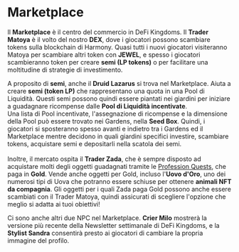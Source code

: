 # Marketplace

Il **Marketplace** è il centro del commercio in DeFi Kingdoms. Il **Trader Matoya** è il volto del nostro **DEX**, dove i giocatori possono scambiare tokens sulla blockchain di Harmony. Quasi tutti i nuovi giocatori visiteranno Matoya per scambiare altri token con **JEWEL**, e spesso i giocatori scambieranno token per creare **semi (LP tokens)** o per facilitare una moltitudine di strategie di investimento.

A proposito di **semi**, anche il **Druid Lazarus** si trova nel Marketplace. Aiuta a creare **semi (token LP)** che rappresentano una quota in una Pool di Liquidità. Questi semi possono quindi essere piantati nei giardini per iniziare a guadagnare ricompense dalle **Pool di Liquidità incentivate**.\
Una lista di Pool incentivate, l'assegnazione di ricompense e la dimensione della Pool può essere trovato nei Gardens, nella **Seed Box**. Quindi, i giocatori si sposteranno spesso avanti e indietro tra i Gardens ed il Marketplace mentre decidono in quali giardini specifici investire, scambiare tokens, acquistare semi e depositarli nella scatola dei semi.\
\
Inoltre, il mercato ospita il **Trader Zada**, che è sempre disposto ad acquistare molti degli oggetti guadagnati tramite le [Profession Quests](professions/), che paga in **Gold**. Vende anche oggetti per Gold, incluso l'**Uovo d'Oro**, uno dei numerosi tipi di Uova che potranno essere schiuse per ottenere **animali NFT da compagnia**. Gli oggetti per i quali Zada ​​paga Gold possono anche essere scambiati con il Trader Matoya, quindi assicurati di scegliere l'opzione che meglio si adatta ai tuoi obiettivi!

Ci sono anche altri due NPC nel Marketplace. **Crier Milo** mostrerà la versione più recente della Newsletter settimanale di DeFi Kingdoms, e la **Stylist Sandra** consentirà presto ai giocatori di cambiare la propria immagine del profilo.
